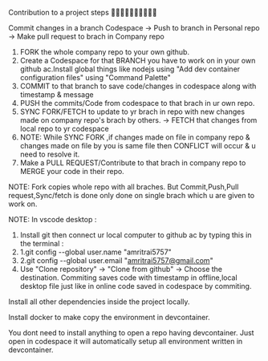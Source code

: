 Contribution to a project steps 🤷‍♂️🤷‍♂️🤷‍♂️🤷‍♂️🤷‍♂️

Commit changes in a branch Codespace -> Push to branch in Personal repo -> Make pull request to brach in Company repo

1. FORK the whole company repo to your own github.
2. Create a Codespace for that BRANCH you have to work on in your own github ac.Install global things like nodejs using "Add dev container configuration files" using "Command Palette"
3. COMMIT to that branch to save code/changes in codespace along with timestamp & message
4. PUSH the commits/Code from codespace to that brach in ur own repo.
5. SYNC FORK/FETCH to update to yr brach in repo with new changes made on company repo's brach by others. -> FETCH that changes from local repo to yr codespace
7. NOTE: While SYNC FORK ,if changes made on file in company repo & changes made on file by you is same file then CONFLICT will occur & u need to resolve it. 
8. Make a PULL REQUEST/Contribute to that brach in company repo to MERGE your code in their repo.

NOTE: Fork copies whole repo with all braches.
      But Commit,Push,Pull request,Sync/fetch is done only done on single brach which u are given to work on.

NOTE: In vscode desktop : 
1. Install git then connect ur local computer to github ac by typing this in the terminal : 
2. 1.git config --global user.name "amritrai5757" 
3. 2.git config --global user.email "amritrai5757@gmail.com"
4. Use "Clone repository" -> "Clone from github" -> Choose the destination.
Commiting saves code with timestamp in offline,local desktop file just like in online code saved in codespace by commiting. 


Install all other dependencies inside the project locally.

Install docker to  make copy the environment in devcontainer.

You dont need to install anything to open a repo having devcontainer. Just open in codespace it will automatically setup all environment written in devcontainer.
